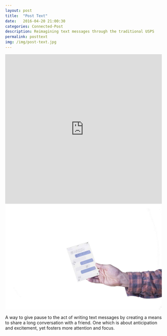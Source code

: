 ```yaml
---
layout: post
title:  "Post Text"
date:   2016-04-20 21:00:30
categories: Connected-Post  
description: Reimagining text messages through the traditional USPS
permalink: posttext
img: /img/post-text.jpg
---
```



<iframe width="100%" height="480" src="https://www.youtube.com/embed/ByNJDRRlVFU" frameborder="0" allowfullscreen></iframe>
<!-- <div class="col-xs-12"> -->
	<img src="/img/post-text.jpg" class="img-responsive" alt="Responsive image"/>
<!-- </div> -->
<div class="col-xs-12">
	<p>
		A way to give pause to the act of writing text messages by creating a means to share a long conversation with a friend. One which is about anticipation and excitement, yet fosters more attention and focus.
	</p>
</div>
